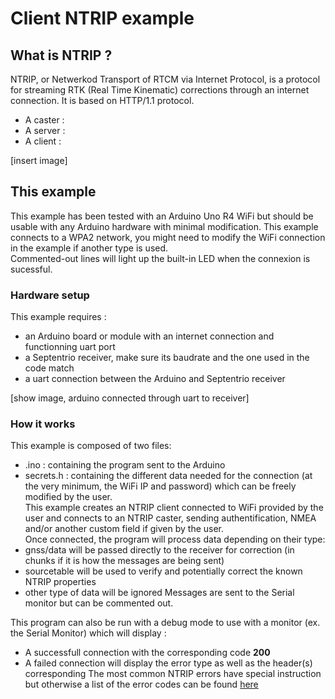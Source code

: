 # Client NTRIP example #

## What is NTRIP ? ##
NTRIP, or Netwerkod Transport of RTCM via Internet Protocol, is a protocol for streaming RTK (Real Time Kinematic) corrections through an internet connection. It is based on HTTP/1.1 protocol.  
* A caster : 
* A server :
* A client : 

[insert image]

## This example ##

This example has been tested with an Arduino Uno R4 WiFi but should be usable with any Arduino hardware with minimal modification. This example connects to a WPA2 network, you might need to modify the WiFi connection in the example if another type is used.  
Commented-out lines will light up the built-in LED when the connexion is sucessful.

### Hardware setup ###

This example requires : 
* an Arduino board or module with an internet connection and functionning uart port
* a Septentrio receiver, make sure its baudrate and the one used in the code match
* a uart connection between the Arduino and Septentrio receiver 

[show image, arduino connected through uart to receiver]

### How it works ###
This example is composed of two files:
* .ino : containing the program sent to the Arduino
* secrets.h : containing the different data needed for the connection (at the very minimum, the WiFi IP and password) which can be freely modified by the user.  
This example creates an NTRIP client connected to WiFi provided by the user and connects to an NTRIP caster, sending authentification, NMEA and/or another custom field if given by the user.  
Once connected, the program will process data depending on their type:
* gnss/data will be passed directly to the receiver for correction (in chunks if it is how the messages are being sent)
* sourcetable will be used to verify and potentially correct the known NTRIP properties
* other type of data will be ignored 
Messages are sent to the Serial monitor but can be commented out.

This program can also be run with a debug mode to use with a monitor (ex. the Serial Monitor) which will display : 
* A successfull connection with the corresponding code **200**
* A failed connection will display the error type as well as the header(s) corresponding
The most common NTRIP errors have special instruction but otherwise a list of the error codes can be found [here](https://receiverhelp.trimble.com/r750-gnss/ioConfig.html)

